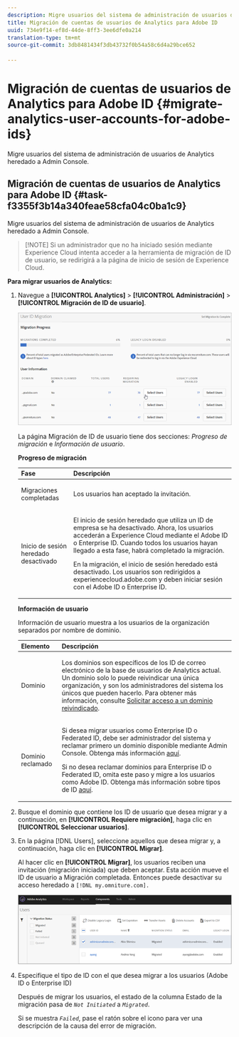 ```yaml
---
description: Migre usuarios del sistema de administración de usuarios de Analytics heredado a Admin Console.
title: Migración de cuentas de usuarios de Analytics para Adobe ID
uuid: 734e9f14-ef8d-44de-8ff3-3ee6dfe0a214
translation-type: tm+mt
source-git-commit: 3db8481434f3db43732f0b54a58c6d4a29bce652

---
```



# Migración de cuentas de usuarios de Analytics para Adobe ID {#migrate-analytics-user-accounts-for-adobe-ids}

Migre usuarios del sistema de administración de usuarios de Analytics heredado a Admin Console.

## Migración de cuentas de usuarios de Analytics para Adobe ID {#task-f3355f3b14a340feae58cfa04c0ba1c9}

Migre usuarios del sistema de administración de usuarios de Analytics heredado a Admin Console.

> [!NOTE] Si un administrador que no ha iniciado sesión mediante Experience Cloud intenta acceder a la herramienta de migración de ID de usuario, se redirigirá a la página de inicio de sesión de Experience Cloud.

**Para migrar usuarios de Analytics:**

1. Navegue a **[!UICONTROL Analytics]** &gt; **[!UICONTROL Administración]** &gt; **[!UICONTROL Migración de ID de usuario]**.

   ![](assets/migration-progress.png)

   La página Migración de ID de usuario tiene dos secciones: *Progreso de migración* e *Información de usuario*.

   **Progreso de migración**

   <table id="table_F9F1CFF762C745E198CB075A02BA2DDA"> 
   <thead> 
   <tr> 
      <th colname="col1" class="entry"> Fase </th> 
      <th colname="col2" class="entry"> Descripción </th> 
   </tr>
   </thead>
   <tbody> 
   <tr> 
      <td colname="col1"> <p>Migraciones completadas </p> </td> 
      <td colname="col2"> <p>Los usuarios han aceptado la invitación. </p> </td> 
   </tr> 
   <tr> 
      <td colname="col1"> <p>Inicio de sesión heredado desactivado </p> </td> 
      <td colname="col2"> <p>El inicio de sesión heredado que utiliza un ID de empresa se ha desactivado. Ahora, los usuarios accederán a Experience Cloud mediante el Adobe ID o Enterprise ID. Cuando todos los usuarios hayan llegado a esta fase, habrá completado la migración. </p> <p>En la migración, el inicio de sesión heredado está desactivado. Los usuarios son redirigidos a <span class="filepath"> experiencecloud.adobe.com</span> y deben iniciar sesión con el Adobe ID o Enterprise ID. </p> </td> 
   </tr> 
   </tbody> 
   </table>

   **Información de usuario**

   Información de usuario muestra a los usuarios de la organización separados por nombre de dominio.

   <table id="table_3822E27AF81E4A188562FEB5131548A5"> 
   <thead> 
   <tr> 
      <th colname="col1" class="entry"> Elemento </th> 
      <th colname="col2" class="entry"> Descripción </th> 
   </tr>
   </thead>
   <tbody> 
   <tr> 
      <td colname="col1"> <p>Dominio </p> </td> 
      <td colname="col2"> <p>Los dominios son específicos de los ID de correo electrónico de la base de usuarios de Analytics actual. Un dominio solo lo puede reivindicar una única organización, y son los administradores del sistema los únicos que pueden hacerlo. Para obtener más información, consulte <a href="https://helpx.adobe.com/enterprise/help/request-access-to-claimed-domain.html">Solicitar acceso a un dominio reivindicado</a>. </p> </td> 
   </tr> 
   <tr> 
      <td colname="col1"> <p>Dominio reclamado </p> </td> 
      <td colname="col2"> <p>Si desea migrar usuarios como Enterprise ID o Federated ID, debe ser administrador del sistema y reclamar primero un dominio disponible mediante Admin Console. Obtenga más información <a href="https://helpx.adobe.com/enterprise/help/identity.html">aquí</a>. </p> <p>Si no desea reclamar dominios para Enterprise ID o Federated ID, omita este paso y migre a los usuarios como Adobe ID. Obtenga más información sobre tipos de ID <a href="https://helpx.adobe.com/enterprise/help/identity.html">aquí</a>. </p> </td> 
   </tr> 
   </tbody> 
   </table>

1. Busque el dominio que contiene los ID de usuario que desea migrar y a continuación, en **[!UICONTROL Requiere migración]**, haga clic en **[!UICONTROL Seleccionar usuarios]**.
1. En la página [!DNL Users], seleccione aquellos que desea migrar y, a continuación, haga clic en **[!UICONTROL Migrar]**.

   Al hacer clic en **[!UICONTROL Migrar]**, los usuarios reciben una invitación (migración iniciada) que deben aceptar. Esta acción mueve el ID de usuario a Migración completada. Entonces puede desactivar su acceso heredado a `[!DNL my.omniture.com].`

   ![](assets/user-info.png)

1. Especifique el tipo de ID con el que desea migrar a los usuarios (Adobe ID o Enterprise ID)

   Después de migrar los usuarios, el estado de la columna Estado de la migración pasa de *`Not Initiated`* a *`Migrated`*.

   Si se muestra *`Failed`*, pase el ratón sobre el icono para ver una descripción de la causa del error de migración.
